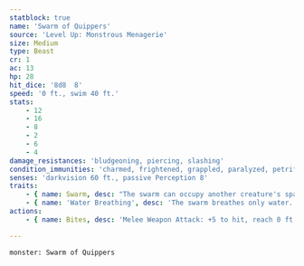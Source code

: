 ```yaml
---
statblock: true
name: 'Swarm of Quippers'
source: 'Level Up: Monstrous Menagerie'
size: Medium
type: Beast
cr: 1
ac: 13
hp: 28
hit_dice: '8d8  8'
speed: '0 ft., swim 40 ft.'
stats:
    - 12
    - 16
    - 8
    - 2
    - 6
    - 4
damage_resistances: 'bludgeoning, piercing, slashing'
condition_immunities: 'charmed, frightened, grappled, paralyzed, petrified, prone, restrained, stunned, unconscious'
senses: 'darkvision 60 ft., passive Perception 8'
traits:
    - { name: Swarm, desc: "The swarm can occupy another creature's space and move through any opening large enough for a Tiny creature. It can't gain hit points or temporary hit points." }
    - { name: 'Water Breathing', desc: 'The swarm breathes only water.' }
actions:
    - { name: Bites, desc: 'Melee Weapon Attack: +5 to hit, reach 0 ft., one target. Hit: 10 (4d4) piercing damage, or 5 (2d4) piercing damage if the swarm is bloodied. On a hit, the swarm can use a bonus action to make a second bites attack.' }

---
```

```statblock
monster: Swarm of Quippers
```
